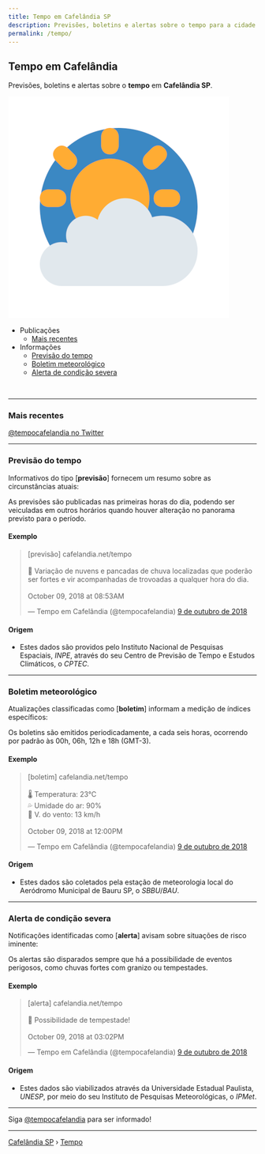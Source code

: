 ```yaml
---
title: Tempo em Cafelândia SP
description: Previsões, boletins e alertas sobre o tempo para a cidade de Cafelândia-SP
permalink: /tempo/
---
```


## Tempo em Cafelândia
Previsões, boletins e alertas sobre o __tempo__ em __Cafelândia SP__.

![Tempo em Cafelândia SP](tempocafelandia-1810.png)

- Publicações
  - [Mais recentes](#mais-recentes)
- Informações
  - [Previsão do tempo](#previs%C3%A3o-do-tempo)
  - [Boletim meteorológico](#boletim-meteorol%C3%B3gico)
  - [Alerta de condição severa](#alerta-de-condi%C3%A7%C3%A3o-severa)

<br>

---

### Mais recentes

<a target="_blank" class="twitter-timeline" data-lang="pt" data-tweet-limit="5" href="https://twitter.com/tempocafelandia?ref_src=twsrc%5Etfw">@tempocafelandia no Twitter</a>

---

### Previsão do tempo
Informativos do tipo [__previsão__] fornecem um resumo sobre as circunstâncias atuais:

As previsões são publicadas nas primeiras horas do dia, podendo ser veiculadas em outros horários quando houver alteração no panorama previsto para o período.

#### Exemplo

<blockquote class="twitter-tweet" data-lang="pt"><p lang="pt" dir="ltr">[previsão] cafelandia​.net/tempo<br><br>🔔 Variação de nuvens e pancadas de chuva localizadas que poderão ser fortes e vir acompanhadas de trovoadas a qualquer hora do dia. <br><br>October 09, 2018 at 08:53AM</p>&mdash; Tempo em Cafelândia (@tempocafelandia) <a href="https://twitter.com/tempocafelandia/status/1049631239571935234?ref_src=twsrc%5Etfw">9 de outubro de 2018</a></blockquote>

#### Origem

- Estes dados são providos pelo Instituto Nacional de Pesquisas Espaciais, _INPE_, através do seu Centro de Previsão de Tempo e Estudos Climáticos, o _CPTEC_.

---

### Boletim meteorológico
Atualizações classificadas como [__boletim__] informam a medição de índices específicos:

Os boletins são emitidos periodicadamente, a cada seis horas, ocorrendo por padrão às 00h, 06h, 12h e 18h (GMT-3).

#### Exemplo

<blockquote class="twitter-tweet" data-lang="pt"><p lang="pt" dir="ltr">[boletim] cafelandia​.net/tempo<br><br>🌡 Temperatura: 23°C <br>💦 Umidade do ar: 90% <br>💨 V. do vento: 13 km/h <br><br>October 09, 2018 at 12:00PM</p>&mdash; Tempo em Cafelândia (@tempocafelandia) <a href="https://twitter.com/tempocafelandia/status/1049676007911956486?ref_src=twsrc%5Etfw">9 de outubro de 2018</a></blockquote>

#### Origem

- Estes dados são coletados pela estação de meteorologia local do Aeródromo Municipal de Bauru SP, o _SBBU_/_BAU_.

---

### Alerta de condição severa
Notificações identificadas como [__alerta__] avisam sobre situações de risco iminente: 

Os alertas são disparados sempre que há a possibilidade de eventos perigosos, como chuvas fortes com granizo ou tempestades.

#### Exemplo

<blockquote class="twitter-tweet" data-lang="pt"><p lang="pt" dir="ltr">[alerta] cafelandia​.net/tempo<br><br>🚨 Possibilidade de tempestade! <br><br>October 09, 2018 at 03:02PM</p>&mdash; Tempo em Cafelândia (@tempocafelandia) <a href="https://twitter.com/tempocafelandia/status/1049724733346992129?ref_src=twsrc%5Etfw">9 de outubro de 2018</a></blockquote>

#### Origem

- Estes dados são viabilizados através da Universidade Estadual Paulista, _UNESP_, por meio do seu Instituto de Pesquisas Meteorológicas, o _IPMet_.

---

Siga <a rel="noopener" target="_blank" href="https://twitter.com/tempocafelandia">@tempocafelandia</a> para ser informado!

---

[Cafelândia SP](https://www.cafelandia.net/) › [Tempo](https://www.cafelandia.net/tempo/)

<script async src="https://platform.twitter.com/widgets.js" charset="utf-8"></script>
